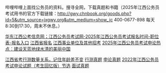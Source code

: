 哔哩哔哩上面找公务员的资料。搜寻全网，下载真题和书籍（2025年江西公务员考试用书的官方下载链接：<http://gwy.chnbook.org/goods.php?id=5&utm_source=jxgwy.org&utm_medium=show_jc> 400-0677-898 每天8:30到17:30，周末不休息。）

[华东江西公考信息网；江西公务员考试网-2025年江西公务员考试报名时间-职位表-报名入口](http://www.jxgwy.org/) [江西省报名](http://www.jxgwy.org/category/32.html) [江西事业单位及其他招考](http://www.jxgwy.org/category/33.html) [2025年江西公务员考试申论热点：建设天蓝地绿水清的美丽中国](http://www.jxgwy.org/2024/0312/75416.html)

[江西省考行测数量关系，记住年龄差不变](http://www.jxgwy.org/2024/0311/75379.html) [行测真题](http://www.jxgwy.org/category/68.html) [申论真题](http://www.jxgwy.org/category/67.html) [2022年江西公务员考试申论试题（考生回忆版）节选](http://www.jxgwy.org/2023/0213/69077.html) [面试真题](http://www.jxgwy.org/category/59.html)
